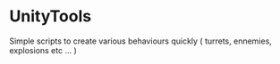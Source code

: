 # UnityTools
Simple scripts to create various behaviours quickly ( turrets, ennemies, explosions etc ... ) 
